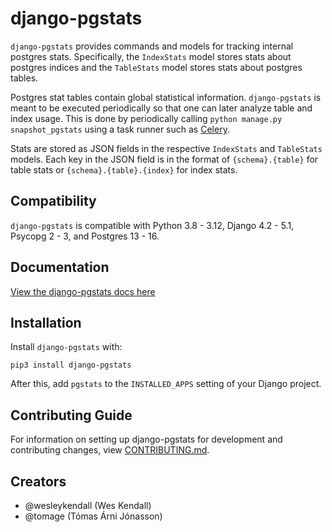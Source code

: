 # django-pgstats

`django-pgstats` provides commands and models for tracking internal postgres stats. Specifically, the `IndexStats` model stores stats about postgres indices and the `TableStats` model stores stats about postgres tables.

Postgres stat tables contain global statistical information. `django-pgstats` is meant to be executed periodically so that one can later analyze table and index usage. This is done by periodically calling `python manage.py snapshot_pgstats` using a task runner such as [Celery](http://www.celeryproject.org/).

Stats are stored as JSON fields in the respective `IndexStats` and `TableStats` models. Each key in the JSON field is in the format of `{schema}.{table}` for table stats or `{schema}.{table}.{index}` for index stats.

## Compatibility

`django-pgstats` is compatible with Python 3.8 - 3.12, Django 4.2 - 5.1, Psycopg 2 - 3, and Postgres 13 - 16.

## Documentation

[View the django-pgstats docs here](https://django-pgstats.readthedocs.io/)

## Installation

Install `django-pgstats` with:

    pip3 install django-pgstats
After this, add `pgstats` to the `INSTALLED_APPS` setting of your Django project.

## Contributing Guide

For information on setting up django-pgstats for development and contributing changes, view [CONTRIBUTING.md](CONTRIBUTING.md).

## Creators

- @wesleykendall (Wes Kendall)
- @tomage (Tómas Árni Jónasson)

